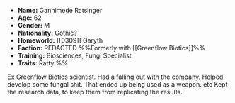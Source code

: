 - **Name:** Gannimede Ratsinger
- **Age:** 62
- **Gender:** M 
- **Nationality:** Gothic? 
- **Homeworld:** [[0309]] Garyth
- **Faction:** REDACTED %%Formerly with [[Greenflow Biotics]]%%
- **Training:** Biosciences, Fungi Specialist
- **Traits:** Ratty
%%

Ex Greenflow Biotics scientist.
Had a falling out with the company.
Helped develop some fungal shit. That ended up being used as a weapon. etc
Kept the research data, to keep them from replicating the results.

